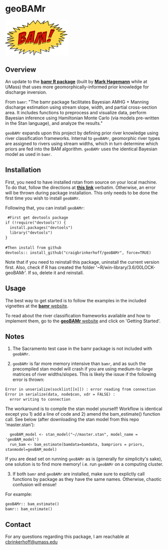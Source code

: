 # geoBAMr

<img src="https://raw.githubusercontent.com/markwh/mcfli-swotr/master/logos/bamr/logo.png" width=200 alt="bamr Logo"/>

## Overview
An update to the [**bamr R package**](https://github.com/markwh/bamr) (built by [**Mark Hagemann**](https://scholar.google.com/citations?user=_-XH9u4AAAAJ&hl=en&oi=ao) while at UMass) that uses more geomorphically-informed prior knowledge for discharge inversion.

From ``bamr``: "The bamr package facilitates Bayesian AMHG + Manning discharge estimation using stream slope, width, and partial cross-section area. It includes functions to preprocess and visualize data, perform Bayesian inference using Hamiltonian Monte Carlo (via models pre-written in the Stan language), and analyze the results."

``geoBAMr`` expands upon this project by defining prior river knowledge using river classification frameworks.  Internal to ``geoBAMr``, geomorphic river types are assigned to rivers using stream widths, which in turn determine which priors are fed into the BAM algorithm.  ``geoBAMr`` uses the identical Bayesian model as used in ``bamr``.

## Installation

First, you need to have installed rstan from source on your local machine. To do that, follow the directions at [**this link**](https://github.com/stan-dev/rstan/wiki/Installing-RStan-from-source-on-Windows) verbatim. Otherwise, an error will be thrown during package installation. This only needs to be done the first time you wish to install ``geoBAMr``.

Following that, you can install ``geoBAMr``:

```
 #First get devtools package
if (!require("devtools")) {
  install.packages("devtools")
  library("devtools")
}

#Then install from github
devtools:: install_github("craigbrinkerhoff/geoBAMr", force=TRUE)
```
Note that if you need to reinstall this package, uninstall the current version first.  Also, check if R has created the folder '~R/win-library/3.6/00LOCK-geoBAMr'. If so, delete it and reinstall.

## Usage
The best way to get started is to follow the examples in the included vignettes at the [**bamr** website](https://markwh.github.io/bamr/index.html).

To read about the river classification frameworks available and how to implement them, go to the [**geoBAMr** website](https://craigbrinkerhoff.github.io/geoBAMr/index.html) and click on 'Getting Started'.

## Notes

1) The Sacramento test case in the bamr package is not included with ``geoBAMr``.

2) ``geoBAMr`` is far more memory intensive than ``bamr``, and as such the precompiled stan model will crash if you are using medium-to-large matrices of river widths/slopes. This is likely the issue if the following error is thrown: 
```
Error in unserialize(socklist[[n]]) : error reading from connection
Error in serialize(data, node$con, xdr = FALSE) : 
  error writing to connection
```
  The workaround is to compile the stan model yourself! Workflow is identical except you 1) add a line of code and 2) amend the bam_estimate() function call. See below (after downloading the stan model from this repo 'master.stan'):
```
  geoBAM_model <- stan_model("~//master.stan", model_name = 'geoBAM_model')
  run_bam <- bam_estimate(bamdata=bamdata, bampriors = priors, stanmodel=geoBAM_model)
```
  If you are dead set on running ``geoBAMr`` as is (generally for simplicity's sake), one solution is to find more memory! i.e. run ``geoBAMr`` on a computing cluster.

3) If both ``bamr`` and ``geoBAMr`` are installed, make sure to explictly call functions by package as they have the same names. Otherwise, chaotic confusion will ensue!

For example:

```
geoBAMr:: bam_estimate()
bamr:: bam_estimate()
```

## Contact
For any questions regarding this package, I am reachable at cbrinkerhoff@umass.edu
